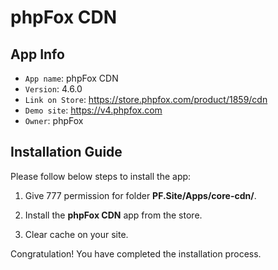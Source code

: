 # phpFox CDN

## App Info

- `App name`: phpFox CDN
- `Version`: 4.6.0
- `Link on Store`: https://store.phpfox.com/product/1859/cdn
- `Demo site`: https://v4.phpfox.com
- `Owner`: phpFox

## Installation Guide

Please follow below steps to install the app:

1. Give 777 permission for folder **PF.Site/Apps/core-cdn/**.

2. Install the **phpFox CDN** app from the store.

3. Clear cache on your site.

Congratulation! You have completed the installation process.